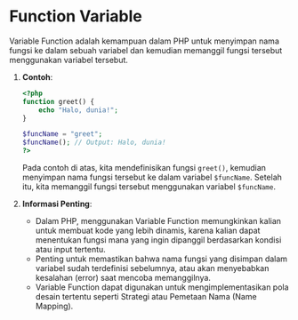 # Function Variable

Variable Function adalah kemampuan dalam PHP untuk menyimpan nama fungsi ke dalam sebuah variabel dan kemudian memanggil fungsi tersebut menggunakan variabel tersebut.

1.  **Contoh**:

    ```php
    <?php
    function greet() {
        echo "Halo, dunia!";
    }

    $funcName = "greet";
    $funcName(); // Output: Halo, dunia!
    ?>
    ```

    Pada contoh di atas, kita mendefinisikan fungsi `greet()`, kemudian menyimpan nama fungsi tersebut ke dalam variabel `$funcName`. Setelah itu, kita memanggil fungsi tersebut menggunakan variabel `$funcName`.
2. **Informasi Penting**:
   * Dalam PHP, menggunakan Variable Function memungkinkan kalian untuk membuat kode yang lebih dinamis, karena kalian dapat menentukan fungsi mana yang ingin dipanggil berdasarkan kondisi atau input tertentu.
   * Penting untuk memastikan bahwa nama fungsi yang disimpan dalam variabel sudah terdefinisi sebelumnya, atau akan menyebabkan kesalahan (error) saat mencoba memanggilnya.
   * Variable Function dapat digunakan untuk mengimplementasikan pola desain tertentu seperti Strategi atau Pemetaan Nama (Name Mapping).
